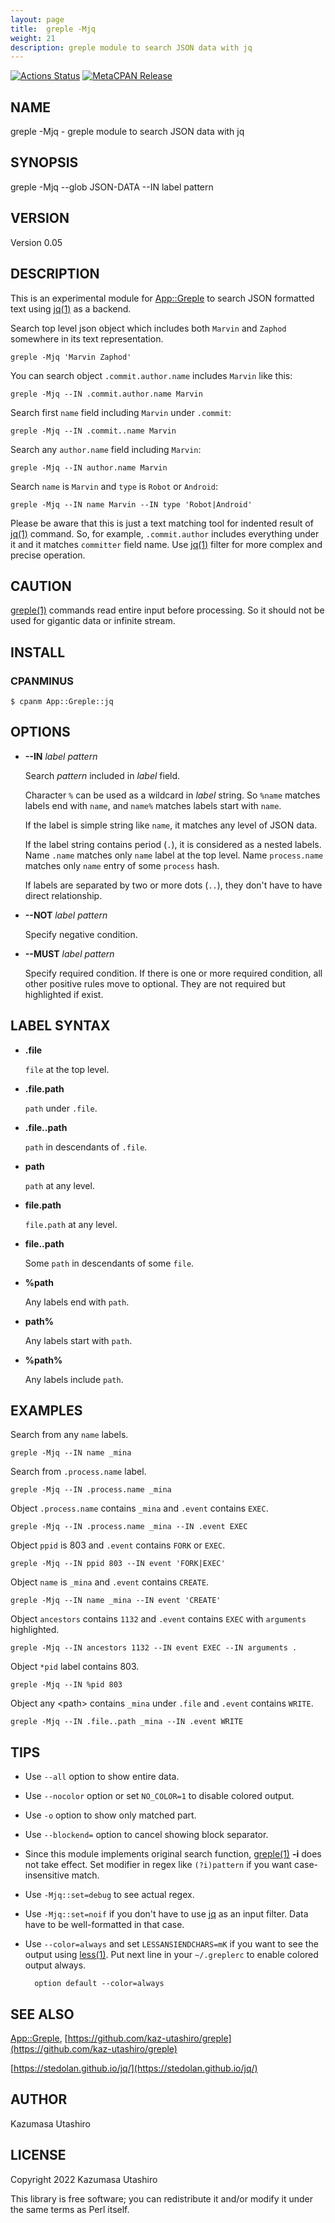 ```yaml
---
layout: page
title:  greple -Mjq
weight: 21
description: greple module to search JSON data with jq
---
```


[![Actions Status](https://github.com/kaz-utashiro/greple-jq/workflows/test/badge.svg)](https://github.com/kaz-utashiro/greple-jq/actions) [![MetaCPAN Release](https://badge.fury.io/pl/App-Greple-jq.svg)](https://metacpan.org/release/App-Greple-jq)
## NAME

greple -Mjq - greple module to search JSON data with jq

## SYNOPSIS

greple -Mjq --glob JSON-DATA --IN label pattern

## VERSION

Version 0.05

## DESCRIPTION

This is an experimental module for [App::Greple](https://metacpan.org/pod/App%3A%3AGreple) to search JSON
formatted text using [jq(1)](http://man.he.net/man1/jq) as a backend.

Search top level json object which includes both `Marvin` and
`Zaphod` somewhere in its text representation.

    greple -Mjq 'Marvin Zaphod'

You can search object `.commit.author.name` includes `Marvin` like this:

    greple -Mjq --IN .commit.author.name Marvin

Search first `name` field including `Marvin` under `.commit`:

    greple -Mjq --IN .commit..name Marvin

Search any `author.name` field including `Marvin`:

    greple -Mjq --IN author.name Marvin

Search `name` is `Marvin` and `type` is `Robot` or `Android`:

    greple -Mjq --IN name Marvin --IN type 'Robot|Android'

Please be aware that this is just a text matching tool for indented
result of [jq(1)](http://man.he.net/man1/jq) command.  So, for example, `.commit.author`
includes everything under it and it matches `committer` field name.
Use [jq(1)](http://man.he.net/man1/jq) filter for more complex and precise operation.

## CAUTION

[greple(1)](http://man.he.net/man1/greple) commands read entire input before processing.  So it
should not be used for gigantic data or infinite stream.

## INSTALL

### CPANMINUS

    $ cpanm App::Greple::jq

## OPTIONS

- **--IN** _label_ _pattern_

    Search _pattern_ included in _label_ field.

    Character `%` can be used as a wildcard in _label_ string.  So
    `%name` matches labels end with `name`, and `name%` matches labels
    start with `name`.

    If the label is simple string like `name`, it matches any level of
    JSON data.

    If the label string contains period (`.`), it is considered as a
    nested labels.  Name `.name` matches only `name` label at the top
    level.  Name `process.name` matches only `name` entry of some
    `process` hash.

    If labels are separated by two or more dots (`..`), they don't have
    to have direct relationship.

- **--NOT** _label_ _pattern_

    Specify negative condition.

- **--MUST** _label_ _pattern_

    Specify required condition.  If there is one or more required
    condition, all other positive rules move to optional.  They are not
    required but highlighted if exist.

## LABEL SYNTAX

- **.file**

    `file` at the top level.

- **.file.path**

    `path` under `.file`.

- **.file..path**

    `path` in descendants of `.file`.

- **path**

    `path` at any level.

- **file.path**

    `file.path` at any level.

- **file..path**

    Some `path` in descendants of some `file`.

- **%path**

    Any labels end with `path`.

- **path%**

    Any labels start with `path`.

- **%path%**

    Any labels include `path`.

## EXAMPLES

Search from any `name` labels.

    greple -Mjq --IN name _mina

Search from `.process.name` label.

    greple -Mjq --IN .process.name _mina

Object `.process.name` contains `_mina` and `.event` contains
`EXEC`.

    greple -Mjq --IN .process.name _mina --IN .event EXEC

Object `ppid` is 803 and `.event` contains `FORK` or `EXEC`.

    greple -Mjq --IN ppid 803 --IN event 'FORK|EXEC'

Object `name` is `_mina` and `.event` contains `CREATE`.

    greple -Mjq --IN name _mina --IN event 'CREATE'

Object `ancestors` contains `1132` and `.event` contains `EXEC`
with `arguments` highlighted.

    greple -Mjq --IN ancestors 1132 --IN event EXEC --IN arguments .

Object `*pid` label contains 803.

    greple -Mjq --IN %pid 803

Object any &lt;path> contains `_mina` under `.file` and `.event`
contains `WRITE`.

    greple -Mjq --IN .file..path _mina --IN .event WRITE

## TIPS

- Use `--all` option to show entire data.
- Use `--nocolor` option or set `NO_COLOR=1` to disable colored
output.
- Use `-o` option to show only matched part.
- Use `--blockend=` option to cancel showing block separator.
- Since this module implements original search function, [greple(1)](http://man.he.net/man1/greple)
**-i** does not take effect.  Set modifier in regex like `(?i)pattern`
if you want case-insensitive match.
- Use `-Mjq::set=debug` to see actual regex.
- Use `-Mjq::set=noif` if you don't have to use [jq](https://metacpan.org/pod/jq) as an input
filter.  Data have to be well-formatted in that case.
- Use `--color=always` and set `LESSANSIENDCHARS=mK` if you want to
see the output using [less(1)](http://man.he.net/man1/less).  Put next line in your `~/.greplerc`
to enable colored output always.

        option default --color=always

## SEE ALSO

[App::Greple](https://metacpan.org/pod/App%3A%3AGreple), [https://github.com/kaz-utashiro/greple](https://github.com/kaz-utashiro/greple)

[https://stedolan.github.io/jq/](https://stedolan.github.io/jq/)

## AUTHOR

Kazumasa Utashiro

## LICENSE

Copyright 2022 Kazumasa Utashiro

This library is free software; you can redistribute it and/or modify
it under the same terms as Perl itself.
